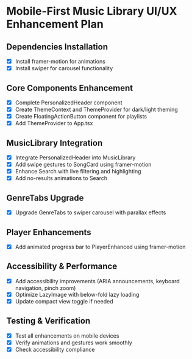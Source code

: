 # Mobile-First Music Library UI/UX Enhancement Plan

## Dependencies Installation
- [x] Install framer-motion for animations
- [x] Install swiper for carousel functionality

## Core Components Enhancement
- [x] Complete PersonalizedHeader component
- [x] Create ThemeContext and ThemeProvider for dark/light theming
- [x] Create FloatingActionButton component for playlists
- [x] Add ThemeProvider to App.tsx

## MusicLibrary Integration
- [x] Integrate PersonalizedHeader into MusicLibrary
- [x] Add swipe gestures to SongCard using framer-motion
- [x] Enhance Search with live filtering and highlighting
- [x] Add no-results animations to Search

## GenreTabs Upgrade
- [x] Upgrade GenreTabs to swiper carousel with parallax effects

## Player Enhancements
- [x] Add animated progress bar to PlayerEnhanced using framer-motion

## Accessibility & Performance
- [x] Add accessibility improvements (ARIA announcements, keyboard navigation, pinch zoom)
- [x] Optimize LazyImage with below-fold lazy loading
- [x] Update compact view toggle if needed

## Testing & Verification
- [x] Test all enhancements on mobile devices
- [x] Verify animations and gestures work smoothly
- [x] Check accessibility compliance